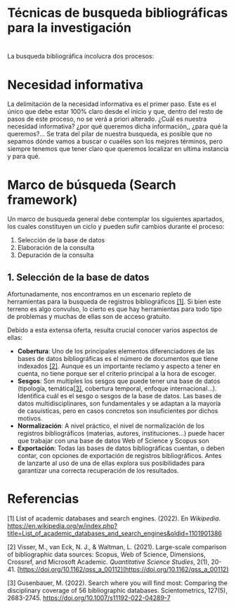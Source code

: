 # Técnicas de busqueda bibliográficas para la investigación

# 
La busqueda bibliográfica incolucra dos procesos:

# Necesidad informativa
La delimitación de la necesidad informativa es el primer paso. Este es el único que debe estar 100% claro desde el inicio y que, dentro del resto de pasos de este proceso, no se verá a priori alterado. ¿Cuál es nuestra necesidad informativa? ¿por qué queremos dicha información,, ¿para qué la queremos?...
Se trata del pilar de nuestra busqueda, es posible que no sepamos dónde vamos a buscar o cuaéles son los mejores términos, pero siempre tenemos que tener claro que queremos localizar en ultima instancia y para qué.

# Marco de búsqueda (Search framework)
Un marco de busqueda general debe contemplar los siguientes apartados, los cuales constituyen un ciclo y pueden sufir cambios durante el proceso:
1. Selección de la base de datos
2. Elaboración de la consulta
3. Depuración de la consulta

## 1. Selección de la base de datos
Afortunadamente, nos encontramos en un escenario repleto de herramientas para la busqueda de registros bibliográficos [[1]](#1). Si bien este terreno es algo convulso, lo cierto es que hay herramientas para todo tipo de problemas y muchas de ellas son de acceso gratuito.

Debido a esta extensa oferta, resulta crucial conocer varios aspectos de ellas:
+ **Cobertura**: Uno de los principales elementos diferenciadores de las bases de datos bibliográficas es el número de documentos que tiene indexados [[2]](#2). Aunque es un importante reclamo y aspecto a tener en cuenta, no tiene porque ser el criterio principal a la hora de escoger.
+ **Sesgos**: Son multiples los sesgos que puede tener una base de datos (tipología, temática[[3]](#3), cobertura temporal, enfoque internacional...). Identifica cuál es el sesgo o sesgos de la base de datos. Las bases de datos multidisciplinares, son fundamentales y se adaptan a la mayoría de casuisticas, pero en casos concretos son insuficientes por dichos motivos.
+ **Normalización**: A nivel práctico, el nivel de normalización de los registros bibliográficos (materias, autores, instituciones...) puede hacer que trabajar con una base de datos Web of Science y Scopus son 
+ **Exportación**: Todas las bases de datos bibliográficas cuentan, o deben contar, con opciones de exportación de registros bibliográficos. Antes de lanzarte al uso de una de ellas explora sus posibilidades para garantizar una correcta recuperación de los resultados.


# Referencias
<a id="1">[1]</a>  List of academic databases and search engines. (2022). En *Wikipedia*. https://en.wikipedia.org/w/index.php?title=List_of_academic_databases_and_search_engines&oldid=1101901386

<a id="2">[2]</a>  Visser, M., van Eck, N. J., & Waltman, L. (2021). Large-scale comparison of bibliographic data sources: Scopus, Web of Science, Dimensions, Crossref, and Microsoft Academic. *Quantitative Science Studies*, 2(1), 20-41. [https://doi.org/10.1162/qss_a_00112](https://doi.org/10.1162/qss_a_00112)

<a id="3">[3]</a> Gusenbauer, M. (2022). Search where you will find most: Comparing the disciplinary coverage of 56 bibliographic databases. Scientometrics, 127(5), 2683-2745. https://doi.org/10.1007/s11192-022-04289-7

